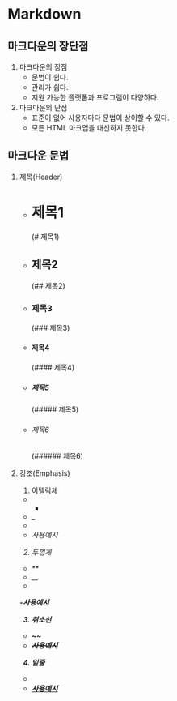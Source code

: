 # Markdown
## 마크다운의 장단점
1. 마크다운의 장점
    - 문법이 쉽다.
    - 관리가 쉽다.
    - 지원 가능한 플랫폼과 프로그램이 다양하다.
2. 마크다운의 단점
    - 표준이 없어 사용자마다 문법이 상이할 수 있다.
    - 모든 HTML 마크업을 대신하지 못한다.
## 마크다운 문법
1. 제목(Header)
    - # 제목1
      (# 제목1)
    - ## 제목2
      (## 제목2)
    - ### 제목3
      (### 제목3)
    - #### 제목4
      (#### 제목4)
    - ##### 제목5
      (##### 제목5)
    - ###### 제목6
      (###### 제목6)
2. 강조(Emphasis)
    1. 이텔릭체
    - *
    - _
    - <em>
    - <em>사용예시</em>

    2. 두껍게
    - **
    - __
    - <strong>
    -<strong>사용예시</strong>

    3. 취소선
    - ~~
    - ~~사용예시~~

    4. 밑줄
    - <u>
    - <u>사용예시</u>
